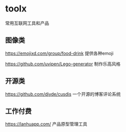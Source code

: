 # toolx
常用互联网工具和产品

## 图像类
https://emojixd.com/group/food-drink 提供各种emoji

https://github.com/uvipen/Lego-generator  制作乐高风格

## 开源类
https://github.com/djyde/cusdis 一个开源的博客评论系统


## 工作付费
https://lanhuapp.com/  产品原型管理工具


